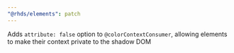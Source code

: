 ```yaml
---
"@rhds/elements": patch
---
```


Adds `attribute: false` option to `@colorContextConsumer`, allowing elements to make their context private to the shadow DOM
